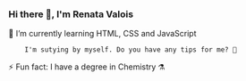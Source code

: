 ### Hi there 👋, I'm Renata Valois


🌱 I’m currently learning HTML, CSS and JavaScript

        I'm sutying by myself. Do you have any tips for me? 🤔

⚡ Fun fact: I have a degree in Chemistry ⚗️




